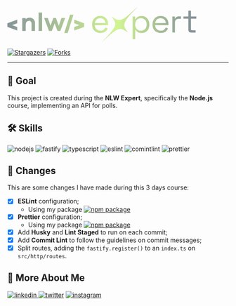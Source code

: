 <svg width="431" height="82" viewBox="0 0 431 82" fill="none" xmlns="http://www.w3.org/2000/svg">
<path fill-rule="evenodd" clip-rule="evenodd" d="M274.806 59.583C255.57 45.5794 252.567 46.6974 214.575 82C250.261 44.4162 251.392 41.4574 237.236 22.417C256.472 36.4206 259.474 35.3026 297.467 0C261.78 37.5838 260.65 40.5426 274.806 59.583ZM418.842 59.3685C416.719 59.3685 415.086 58.7926 413.945 57.6407C412.803 56.4888 412.232 54.9077 412.232 52.9088V27.8266H401.068V22.643H412.232V9.57679H418.226V22.643H430.372V27.8266H418.226V52.0166C418.226 53.5186 418.956 54.2753 420.429 54.2753H428.706V59.3798H418.831L418.842 59.3685ZM71.1558 13.8231V55.6532H78.9758V13.8231H71.1558ZM152.369 54.8058V46.7764L163.865 42.4624L152.369 38.1484V30.1189L174.767 38.3742H174.824V46.6296H174.767L152.369 54.8397V54.8171V54.8058ZM142.745 18.7579L129.571 60.588H137.391L150.565 18.7579H142.745ZM22.4667 38.1147V30.0852L0.045665 38.3293H0V46.5733H0.045665L22.4667 54.8287V46.7879L10.9708 42.4513L22.4667 38.126V38.1147ZM62.9027 37.8322C63.0283 34.5685 61.8638 31.3725 59.6377 28.9558L59.6491 28.9671C57.4116 26.6632 54.295 25.4097 51.0643 25.5452C47.6053 25.3984 44.249 26.6633 41.7603 29.0574V26.4148H33.9403V55.6642H41.7603V42.7109C41.7603 35.9801 44.2033 32.6261 49.1008 32.6261C50.7675 32.5583 52.3657 33.2472 53.4503 34.5008C54.5919 35.9011 55.1741 37.6854 55.0827 39.481V55.6529H62.9027V37.8322ZM114.115 55.6529H120.622L131.593 26.347H123.237L117.083 43.9305L110.736 26.347H104.64L98.2927 43.8741L92.1395 26.347H83.783L94.7424 55.6529H101.261L107.722 38.4307L114.115 55.6529ZM211.939 60.4188C208.194 60.4188 204.907 59.6283 202.064 58.0472C199.233 56.4662 197.03 54.2527 195.454 51.3956C193.89 48.5384 193.103 45.2408 193.103 41.4801V40.5766C193.103 36.7708 193.89 33.4394 195.454 30.5822C197.018 27.725 199.199 25.5115 201.984 23.9305C204.77 22.3494 207.955 21.5589 211.551 21.5589C215.147 21.5589 218.126 22.293 220.809 23.7724C223.492 25.2518 225.592 27.3636 227.111 30.1192C228.629 32.8747 229.394 36.1045 229.394 39.8087V42.5078H199.096C199.244 46.4604 200.534 49.5548 202.966 51.7795C205.398 54.0043 208.434 55.1223 212.076 55.1223C215.261 55.1223 217.715 54.3996 219.439 52.9427C221.163 51.4859 222.476 49.758 223.389 47.7591L228.549 50.2324C227.784 51.7795 226.734 53.338 225.398 54.8852C224.051 56.4323 222.316 57.7423 220.158 58.7926C218.001 59.8429 215.261 60.3736 211.916 60.3736L211.939 60.4188ZM199.187 37.663H223.332C223.127 34.2638 221.951 31.6099 219.805 29.7013C217.647 27.8041 214.907 26.8441 211.562 26.8441C208.217 26.8441 205.386 27.7928 203.206 29.7013C201.025 31.6099 199.69 34.2638 199.176 37.663H199.187ZM285.286 22.6434V74.3889L285.298 74.4001H291.291V53.598H292.353C292.958 54.7048 293.814 55.7776 294.933 56.8279C296.052 57.8782 297.501 58.7365 299.305 59.4141C301.097 60.0917 303.289 60.4305 305.869 60.4305C309.112 60.4305 312.068 59.6738 314.717 58.1718C317.365 56.6698 319.489 54.4902 321.053 51.633C322.617 48.7758 323.404 45.3992 323.404 41.4917V40.5205C323.404 36.5679 322.605 33.1799 321.007 30.3792C319.409 27.5785 317.285 25.4102 314.625 23.8856C311.965 22.361 309.043 21.5931 305.858 21.5931C302.011 21.5931 299.008 22.3159 296.862 23.7727C294.704 25.2295 293.152 26.8783 292.193 28.7304H291.131V22.6434H285.286ZM313.644 51.5088C311.246 53.9482 308.118 55.1565 304.271 55.1565C300.481 55.1565 297.353 53.9369 294.899 51.5088C292.444 49.0808 291.211 45.6928 291.211 41.3336V40.656C291.211 36.2969 292.444 32.9089 294.899 30.4808C297.353 28.0528 300.424 26.8332 304.271 26.8332C308.118 26.8332 311.235 28.0528 313.644 30.4808C316.052 32.9089 317.251 36.2969 317.251 40.656V41.3336C317.251 45.6928 316.041 49.0808 313.644 51.5088ZM349.434 60.4188C345.689 60.4188 342.402 59.6283 339.559 58.0472C336.728 56.4662 334.525 54.2527 332.949 51.3956C331.385 48.5384 330.597 45.2408 330.597 41.4801V40.5766C330.597 36.7708 331.385 33.4394 332.949 30.5822C334.513 27.725 336.694 25.5115 339.479 23.9305C342.265 22.3494 345.45 21.5589 349.046 21.5589C352.642 21.5589 355.621 22.293 358.304 23.7724C360.987 25.2518 363.087 27.3636 364.606 30.1192C366.124 32.8747 366.889 36.1045 366.889 39.8087V42.5078H336.591C336.739 46.4604 338.029 49.5548 340.461 51.7795C342.892 54.0043 345.929 55.1223 349.571 55.1223C352.756 55.1223 355.21 54.3996 356.934 52.9427C358.658 51.4859 359.971 49.758 360.884 47.7591L366.044 50.2324C365.279 51.7795 364.229 53.338 362.893 54.8852C361.546 56.4323 359.811 57.7423 357.653 58.7926C355.496 59.8429 352.756 60.3736 349.411 60.3736L349.434 60.4188ZM336.682 37.663H360.827C360.621 34.2638 359.446 31.6099 357.299 29.7013C355.142 27.8041 352.402 26.8441 349.057 26.8441C345.712 26.8441 342.881 27.7928 340.701 29.7013C338.52 31.6099 337.184 34.2638 336.671 37.663H336.682ZM375.724 22.6433V59.3688H381.717V36.9857C381.717 33.8801 382.539 31.5875 384.183 30.1081C385.827 28.6287 387.996 27.8947 390.679 27.8947H395.462V22.4852H391.056C388.829 22.4852 387.037 22.8579 385.667 23.6145C384.297 24.3712 383.293 25.5457 382.63 27.1493H381.569V22.6433H375.724Z" fill="url(#paint0_linear_116_285)"/>
<defs>
<linearGradient id="paint0_linear_116_285" x1="419.639" y1="38.4082" x2="-3.02057" y2="39.2116" gradientUnits="userSpaceOnUse">
<stop stop-color="#859398"/>
<stop offset="0.39918" stop-color="#D1F593"/>
<stop offset="1" stop-color="#859398"/>
</linearGradient>
</defs>
</svg>

[![Stargazers][stars-shield]][stars-url] [![Forks][forks-shield]][forks-url]

---

## 📄 Goal

This project is created during the **NLW Expert**, specifically the **Node.js** course, implementing an API for polls.

## 🛠 Skills

![nodejs][nodejs] ![fastify][fastify] ![typescript][typescript] ![eslint][eslint] ![comintlint][commitlint] ![prettier][prettier]

## 📄 Changes

This are some changes I have made during this 3 days course:

- [x] **ESLint** configuration;
  - Using my package [![npm package](https://img.myrandomwebs.com/npm/v/@tutods/eslint-config.svg?label=@tutods/eslint-config&icon=npm)](https://www.npmjs.com/package/@tutods/eslint-config)
- [x] **Prettier** configuration;
  - Using my package [![npm package](https://img.myrandomwebs.com/npm/v/@tutods/prettier-config.svg?label=@tutods/prettier-config&icon=npm)](https://www.npmjs.com/package/@tutods/prettier-config)
- [x] Add **Husky** and **Lint Staged** to run on each commit;
- [x] Add **Commit Lint** to follow the guidelines on commit messages;
- [x] Split routes, adding the `fastify.register()` to an `index.ts` on `src/http/routes`.

## 🔗 More About Me

[
![linkedin](https://img.shields.io/badge/linkedin-0A66C2?style=for-the-badge&logo=linkedin&logoColor=white)
](https://linkedin.com/in/daniel-sousa-tutods)
[![twitter](https://img.shields.io/badge/twitter-1DA1F2?style=for-the-badge&logo=twitter&logoColor=white)](https://twitter.com/dsousa_12)
[![instagram](https://img.shields.io/badge/instagram-E4405F?style=for-the-badge&logo=instagram&logoColor=white)](https://twitter.com/dsousa_12)

[nodejs]: https://img.shields.io/badge/node.js-1E4174?style=for-the-badge&logo=node.js&logoColor=white
[fastify]: https://img.shields.io/badge/fastify-1E4174?style=for-the-badge&logo=fastify&logoColor=white
[typescript]: https://img.shields.io/badge/typescript-1E4174?style=for-the-badge&logo=typescript&logoColor=white
[eslint]: https://img.shields.io/badge/eslint-1E4174?style=for-the-badge&logo=eslint&logoColor=white
[commitlint]: https://img.shields.io/badge/commitlint-1E4174?style=for-the-badge&logo=commitlint&logoColor=white
[prettier]: https://img.shields.io/badge/prettier-1E4174?style=for-the-badge&logo=prettier&logoColor=white
[forks-shield]: https://img.shields.io/github/forks/tutods/nlw-expert-node?style=for-the-badge
[forks-url]: https://github.com/tutods/nlw-expert-node/network/members
[stars-shield]: https://img.shields.io/github/stars/tutods/nlw-expert-node?style=for-the-badge
[stars-url]: https://github.com/tutods/nlw-expert-node/stargazers
